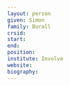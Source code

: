 ```yaml
---
layout: person
given: Simon
family: Burall
crsid: 
start: 
end:
position: 
institute: Involve
website: 
biography: 
---
```

